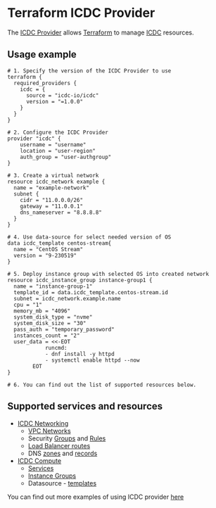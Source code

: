 # Terraform ICDC Provider

The [ICDC Provider](https://registry.terraform.io/providers/icdc-io/icdc/latest/docs) allows [Terraform](https://terraform.io) to manage [ICDC](https://icdc.io) resources.

## Usage example

```hcl
# 1. Specify the version of the ICDC Provider to use
terraform {
  required_providers {
    icdc = {
      source = "icdc-io/icdc"
      version = "=1.0.0"
    }
  }
}

# 2. Configure the ICDC Provider
provider "icdc" {
    username = "username"
    location = "user-region"
    auth_group = "user-authgroup"
}

# 3. Create a virtual network
resource icdc_network example {
  name = "example-network"
  subnet {
    cidr = "11.0.0.0/26"
    gateway = "11.0.0.1"
    dns_nameserver = "8.8.8.8"
  }
}

# 4. Use data-source for select needed version of OS
data icdc_template centos-stream{
  name = "CentOS Stream"
  version = "9-230519"
}

# 5. Deploy instance group with selected OS into created network
resource icdc_instance_group instance-group1 {
  name = "instance-group-1"
  template_id = data.icdc_template.centos-stream.id
  subnet = icdc_network.example.name
  cpu = "1"
  memory_mb = "4096"
  system_disk_type = "nvme"
  system_disk_size = "30"
  pass_auth = "temporary_password"
  instances_count = "2"
  user_data = <<-EOT
            runcmd:
            - dnf install -y httpd
            - systemctl enable httpd --now
        EOT
}

# 6. You can find out the list of supported resources below.
```

## Supported services and resources

- [ICDC Networking](https://icdc.io/networking)
  - [VPC Networks](./docs/resources/network.md)
  - Security [Groups](./docs/resources/security_group.md) and [Rules](./docs/resources/security_group_rule.md)
  - [Load Balancer routes](./docs/resources/alb_route.md)
  - DNS [zones](./docs/resources/dns_zone.md) and [records](./docs/resources/dns_record.md)
- [ICDC Compute](https://icdc.io/compute)
  - [Services](./docs/resources/service.md)
  - [Instance Groups](./docs/resources/instance_group.md)
  - Datasource - [templates](./docs/data-sources/template.md)

You can find out more examples of using ICDC provider [here](./docs/guides/)